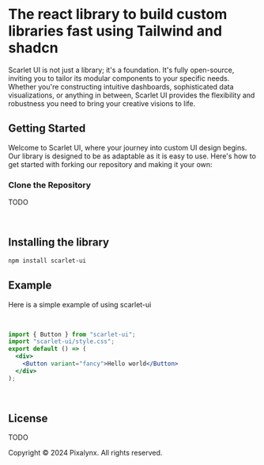 <br>

  <h1>The react library to build custom libraries fast using Tailwind and shadcn</h1>

</div>

Scarlet UI is not just a library; it's a foundation. It's fully open-source, inviting you to tailor its modular components to your specific needs. Whether you're constructing intuitive dashboards, sophisticated data visualizations, or anything in between, Scarlet UI provides the flexibility and robustness you need to bring your creative visions to life.

## Getting Started

Welcome to Scarlet UI, where your journey into custom UI design begins. Our library is designed to be as adaptable as it is easy to use. Here's how to get started with forking our repository and making it your own:

### Clone the Repository

TODO

<br>

## Installing the library

```bash
npm install scarlet-ui
```

## Example

Here is a simple example of using scarlet-ui

<br>

```jsx
import { Button } from "scarlet-ui";
import "scarlet-ui/style.css";
export default () => (
  <div>
    <Button variant="fancy">Hello world</Button>
  </div>
);
```

<br>

## License

TODO

Copyright &copy; 2024 Pixalynx. All rights reserved.
